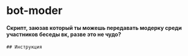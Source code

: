 # bot-moder
#### Скрипт, заюзав который ты можешь передавать модерку среди участников беседы вк, разве это не чудо?
    ## Инструкция
